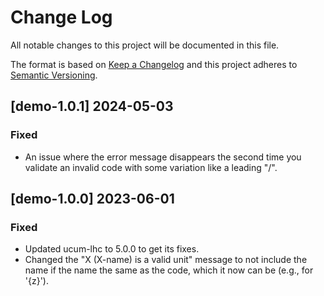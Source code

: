 # Change Log
All notable changes to this project will be documented in this file.

The format is based on [Keep a Changelog](http://keepachangelog.com/)
and this project adheres to [Semantic Versioning](http://semver.org/).

## [demo-1.0.1] 2024-05-03
### Fixed
- An issue where the error message disappears the second time you validate
  an invalid code with some variation like a leading "/".

## [demo-1.0.0] 2023-06-01
### Fixed
- Updated ucum-lhc to 5.0.0 to get its fixes.
- Changed the "X (X-name) is a valid unit" message to not include the name if
  the name the same as the code, which it now can be (e.g., for '{z}').
